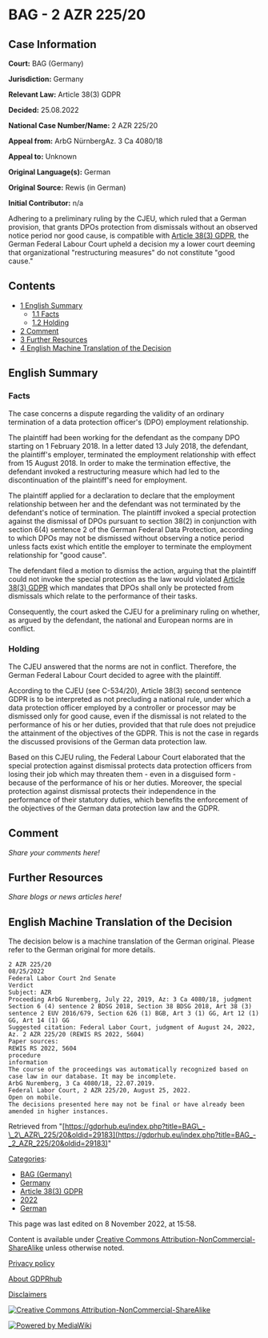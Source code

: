 # BAG - 2 AZR 225/20

## Case Information

**Court:** BAG (Germany)

**Jurisdiction:** Germany

**Relevant Law:** Article 38(3) GDPR

**Decided:** 25.08.2022

**National Case Number/Name:** 2 AZR 225/20

**Appeal from:** ArbG NürnbergAz. 3 Ca 4080/18

**Appeal to:** Unknown

**Original Language(s):** German

**Original Source:** Rewis (in German)

**Initial Contributor:** n/a

Adhering to a preliminary ruling by the CJEU, which ruled that a German provision, that grants DPOs protection from dismissals without an observed notice period nor good cause, is compatible with [Article 38(3) GDPR](/index.php?title=Article_38_GDPR#3 "Article 38 GDPR"), the German Federal Labour Court upheld a decision my a lower court deeming that organizational "restructuring measures" do not constitute "good cause."

## Contents

*   [1 English Summary](#English_Summary)
    *   [1.1 Facts](#Facts)
    *   [1.2 Holding](#Holding)
*   [2 Comment](#Comment)
*   [3 Further Resources](#Further_Resources)
*   [4 English Machine Translation of the Decision](#English_Machine_Translation_of_the_Decision)

## English Summary

### Facts

The case concerns a dispute regarding the validity of an ordinary termination of a data protection officer's (DPO) employment relationship.

The plaintiff had been working for the defendant as the company DPO starting on 1 February 2018. In a letter dated 13 July 2018, the defendant, the plaintiff's employer, terminated the employment relationship with effect from 15 August 2018. In order to make the termination effective, the defendant invoked a restructuring measure which had led to the discontinuation of the plaintiff's need for employment.

The plaintiff applied for a declaration to declare that the employment relationship between her and the defendant was not terminated by the defendant's notice of termination. The plaintiff invoked a special protection against the dismissal of DPOs pursuant to section 38(2) in conjunction with section 6(4) sentence 2 of the German Federal Data Protection, according to which DPOs may not be dismissed without observing a notice period unless facts exist which entitle the employer to terminate the employment relationship for "good cause".

The defendant filed a motion to dismiss the action, arguing that the plaintiff could not invoke the special protection as the law would violated [Article 38(3) GDPR](/index.php?title=Article_38_GDPR#3 "Article 38 GDPR") which mandates that DPOs shall only be protected from dismissals which relate to the performance of their tasks.

Consequently, the court asked the CJEU for a preliminary ruling on whether, as argued by the defendant, the national and European norms are in conflict.

### Holding

The CJEU answered that the norms are not in conflict. Therefore, the German Federal Labour Court decided to agree with the plaintiff.

According to the CJEU (see C-534/20), Article 38(3) second sentence GDPR is to be interpreted as not precluding a national rule, under which a data protection officer employed by a controller or processor may be dismissed only for good cause, even if the dismissal is not related to the performance of his or her duties, provided that that rule does not prejudice the attainment of the objectives of the GDPR. This is not the case in regards the discussed provisions of the German data protection law.

Based on this CJEU ruling, the Federal Labour Court elaborated that the special protection against dismissal protects data protection officers from losing their job which may threaten them - even in a disguised form - because of the performance of his or her duties. Moreover, the special protection against dismissal protects their independence in the performance of their statutory duties, which benefits the enforcement of the objectives of the German data protection law and the GDPR.

## Comment

_Share your comments here!_

## Further Resources

_Share blogs or news articles here!_

## English Machine Translation of the Decision

The decision below is a machine translation of the German original. Please refer to the German original for more details.

```
2 AZR 225/20
08/25/2022
Federal Labor Court 2nd Senate
Verdict
Subject: AZR
Proceeding ArbG Nuremberg, July 22, 2019, Az: 3 Ca 4080/18, judgment
Section 6 (4) sentence 2 BDSG 2018, Section 38 BDSG 2018, Art 38 (3) sentence 2 EUV 2016/679, Section 626 (1) BGB, Art 3 (1) GG, Art 12 (1) GG, Art 14 (1) GG
Suggested citation: Federal Labor Court, judgment of August 24, 2022, Az. 2 AZR 225/20 (REWIS RS 2022, 5604)
Paper sources:
REWIS RS 2022, 5604
procedure
information
The course of the proceedings was automatically recognized based on case law in our database. It may be incomplete.
ArbG Nuremberg, 3 Ca 4080/18, 22.07.2019.
Federal Labor Court, 2 AZR 225/20, August 25, 2022.
Open on mobile.
The decisions presented here may not be final or have already been amended in higher instances.

```

Retrieved from "[https://gdprhub.eu/index.php?title=BAG\_-\_2\_AZR\_225/20&oldid=29183](https://gdprhub.eu/index.php?title=BAG_-_2_AZR_225/20&oldid=29183)"

[Categories](/index.php?title=Special:Categories "Special:Categories"):

*   [BAG (Germany)](/index.php?title=Category:BAG_\(Germany\) "Category:BAG (Germany)")
*   [Germany](/index.php?title=Category:Germany "Category:Germany")
*   [Article 38(3) GDPR](/index.php?title=Category:Article_38\(3\)_GDPR "Category:Article 38(3) GDPR")
*   [2022](/index.php?title=Category:2022 "Category:2022")
*   [German](/index.php?title=Category:German "Category:German")

This page was last edited on 8 November 2022, at 15:58.

Content is available under [Creative Commons Attribution-NonCommercial-ShareAlike](https://creativecommons.org/licenses/by-nc-sa/4.0/) unless otherwise noted.

[Privacy policy](/index.php?title=GDPRhub:Privacy_policy)

[About GDPRhub](/index.php?title=GDPRhub:About)

[Disclaimers](/index.php?title=GDPRhub:General_disclaimer)

[![Creative Commons Attribution-NonCommercial-ShareAlike](/resources/assets/licenses/cc-by-nc-sa.png)](https://creativecommons.org/licenses/by-nc-sa/4.0/)

[![Powered by MediaWiki](/resources/assets/poweredby_mediawiki_88x31.png)](https://www.mediawiki.org/)